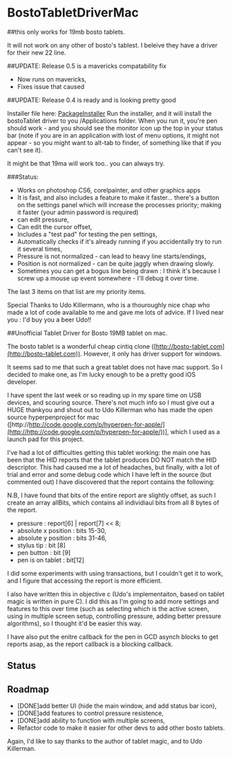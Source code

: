 BostoTabletDriverMac
====================
##this only works for 19mb bosto tablets.

It will not work on any other of bosto's tablest. I beleive they have a driver for their new 22 line.

##UPDATE: Release 0.5 is a mavericks compatability fix

  * Now runs on mavericks,
  * Fixes issue that caused 	

##UPDATE: Release 0.4 is ready and is looking pretty good

Installer file here: [PackageInstaller](https://github.com/georgejecook/BostoTabletDriverMac/blob/master/dist/BostoTabletDriverInstaller.pkg?raw=true) 
Run the installer, and it will install the bostoTablet driver to you /Applications folder. When you run it, you're pen should work - and you should see the monitor icon up the top in your status bar (note if you are in an application with lost of menu options, it might not appear - so you might want to alt-tab to finder, of something like that if you can't see it).

It might be that 19ma will work too.. you can always try.

###Status:

* Works on photoshop CS6, corelpainter, and other graphics apps
* It is fast, and also includes a feature to make it faster… there's a button on the settings panel which will increase the processes priority; making it faster (your admin password is required)
* can edit pressure,
* Can edit the cursor offset,
* Includes a "test pad" for testing the pen settings,
* Automatically checks if it's already running if you accidentally try to run it several times,
* Pressure is not normalized - can lead to heavy line starts/endings,
* Position is not normalized - can be quite jaggly when drawing slowly.
* Sometimes you can get a bogus line being drawn : I think it's because I screw up a mouse up event somewhere - I'll debug it over time.

The last 3 items on that list are my priority items.

Special Thanks to Udo Killermann, who is a thouroughly nice chap who made a lot of code available to me and gave me lots of advice. If I lived near you : I'd buy you a beer Udo!!


##Unofficial Tablet Driver for Bosto 19MB tablet on mac.

The bosto tablet is a wonderful cheap cintiq clone ([http://bosto-tablet.com](http://bosto-tablet.com)). However, it only has driver support for windows.

It seems sad to me that such a great tablet does not have mac support. So I decided to make one, as I'm lucky enough to be a pretty good iOS developer.

I have spent the last week or so reading up in my spare time on USB devices, and scouring source. There's not much info so I must give out a HUGE thankyou and shout out to Udo Killerman who has made the open source hyperpenproject for mac ([http://http://code.google.com/p/hyperpen-for-apple/](http://http://code.google.com/p/hyperpen-for-apple/))], which I used as a launch pad for this project.

I've had a lot of difficulties getting this tablet working: the main one has been that the HID reports that the tablet produces DO NOT match the HID descriptor. This had caused me a lot of headaches, but finally, with a lot of trial and error and some debug code which I have left in the source (but commented out) I have discovered that the report contains the following:

N.B, I have found that bits of the entire report are slightly offset, as such I create an array allBits, which contains all individiaul bits from all 8 bytes of the report.

* pressure :  report[6] | report[7] << 8;
* absolute x position : bits 15-30,
* absolute y position : bits 31-46,
* stylus tip : bit [8]
* pen button : bit [9]
* pen is on tablet : bit[12]

I did some experiments with using transactions, but I couldn't get it to work, and I figure that accessing the report is more efficient.

I also have written this in objective c (Udo's implementaiton, based on tablet magic is written in pure C). I did this as I'm going to add more settings and features to this over time (such as selecting which is the active screen, using in multiple screen setup, controlling pressure, adding better pressure algorithms), so I thought it'd be easier this way.

I have also put the enitre callback for the pen in GCD asynch blocks to get reports asap, as the report callback is a blocking callback.

Status
------


Roadmap
------

* [DONE]add better UI (hide the main window, and add status bar icon),
* [DONE]add features to control pressure resistence,
* [DONE]add ability to function with multiple screens,
* Refactor code to make it easier for other devs to add other bosto tablets.

Again, I'd like to say thanks to the author of tablet magic, and to Udo Killerman.
